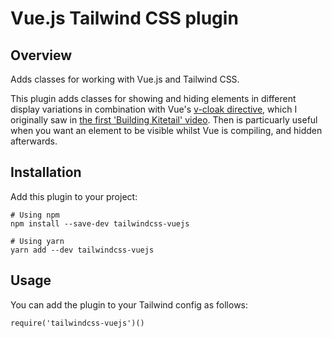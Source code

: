 # Vue.js Tailwind CSS plugin

## Overview

Adds classes for working with Vue.js and Tailwind CSS.

This plugin adds classes for showing and hiding elements in different display variations in combination with Vue's [v-cloak directive](https://vuejs.org/v2/api/#v-cloak), which I originally saw in [the first 'Building Kitetail' video](https://youtu.be/XUXpcbYQ_iQ?t=2360). Then is particuarly useful when you want an element to be visible whilst Vue is compiling, and hidden afterwards.

## Installation

Add this plugin to your project:

```
# Using npm
npm install --save-dev tailwindcss-vuejs

# Using yarn
yarn add --dev tailwindcss-vuejs
```

## Usage

You can add the plugin to your Tailwind config as follows:

```
require('tailwindcss-vuejs')()
```
